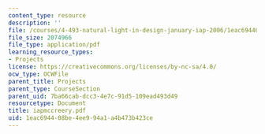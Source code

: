 ```yaml
---
content_type: resource
description: ''
file: /courses/4-493-natural-light-in-design-january-iap-2006/1eac694408be4ee994a1a4b473b423ce_iapmccreery.pdf
file_size: 2074966
file_type: application/pdf
learning_resource_types:
- Projects
license: https://creativecommons.org/licenses/by-nc-sa/4.0/
ocw_type: OCWFile
parent_title: Projects
parent_type: CourseSection
parent_uid: 7ba66cab-dcc3-4e7c-91d5-109ead493d49
resourcetype: Document
title: iapmccreery.pdf
uid: 1eac6944-08be-4ee9-94a1-a4b473b423ce
---
```

